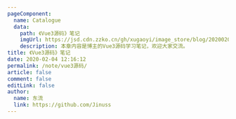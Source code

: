 ```yaml
---
pageComponent:
  name: Catalogue
  data:
    path: 《Vue3源码》笔记
    imgUrl: https://jsd.cdn.zzko.cn/gh/xugaoyi/image_store/blog/20200204143633.png
    description: 本章内容是博主的Vue3源码学习笔记，欢迎大家交流。
title: 《Vue3源码》笔记
date: 2020-02-04 12:16:12
permalink: /note/vue3源码/
article: false
comment: false
editLink: false
author:
  name: 东流
  link: https://github.com/Jinuss
---
```


